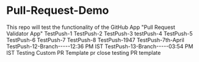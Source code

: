 # Pull-Request-Demo
This repo will test the functionality of the GitHub App "Pull Request Validator App"
TestPush-1
TestPush-2
TestPush-3
testPush-4
TestPush-5
TestPush-6
TestPush-7
TestPush-8
TestPush-1947
TestPush-7th-April
TestPush-12-Branch-----12:36 PM IST
TestPush-13-Branch-----03:54 PM IST
Testing Custom PR Template
pr close
testing PR template
